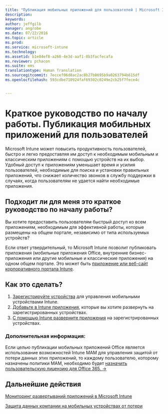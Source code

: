 ```yaml
---
title: "Публикация мобильных приложений для пользователей | Microsoft Intune"
description: 
keywords: 
author: jeffgilb
manager: angrobe
ms.date: 07/22/2016
ms.topic: article
ms.prod: 
ms.service: microsoft-intune
ms.technology: 
ms.assetid: b1e84ef8-a260-4e3d-aaf1-8b3facfecafa
ms.reviewer: pchacon
ms.suite: ems
translationtype: Human Translation
ms.sourcegitcommit: 7eccef06d8ac2ac8b27b8695b9a0263794b615df
ms.openlocfilehash: 593cdbe710924faf69302c0249e2cb25f7fece4c


---
```


# Краткое руководство по началу работы. Публикация мобильных приложений для пользователей
Microsoft Intune может повысить продуктивность пользователей, быстро и легко предоставляя им доступ к необходимым мобильным и классическим приложениям с помощью устройств на их выбор. Удобный доступ к приложениям уменьшает время и усилия пользователей, необходимые для поиска и установки правильных приложений, что снижает количество звонков в службу поддержки в случаях, когда пользователям не удается найти необходимые приложения.   

## Подходит ли для меня это краткое руководство по началу работы?
Вы хотите предоставить пользователям быстрый доступ ко всем приложениям, необходимым для эффективной работы, которые размещены на общем портале, независимо от типа используемых устройств?

Если ответ утвердительный, то Microsoft Intune позволит публиковать приложения (мобильные приложения Office, внутренние бизнес-приложения или другие мобильные и классические приложения) на одном общем портале. Это может быть [приложение или веб-сайт корпоративного портала Intune](/intune/enduser/company-portal-frequently-asked-questions).

## Как это сделать?
1.  [Зарегистрируйте устройства](/intune/deploy-use/enroll-devices-in-microsoft-intune) для управления мобильными устройствами Intune.
2.  [Добавьте в Intune приложения](/intune/deploy-use/add-apps-for-mobile-devices-in-microsoft-intune), которые вы хотите развернуть на зарегистрированных устройствах.
3.  [С помощью Intune разверните приложения](/intune/deploy-use/deploy-apps) на зарегистрированных устройствах.

### Дополнительная информация:
Если целью публикации мобильных приложений Office является использование возможностей Intune MAM для управления защитой от потери данных этих приложений, то каждому пользователю, которому назначены политики MAM, необходимо будет <a href="https://support.office.com/article/Assign-or-remove-licenses-for-Office-365-for-business-997596b5-4173-4627-b915-36abac6786dc" target="_blank"> назначить пользовательскую лицензию для Office 365. &rarr;</a>

## Дальнейшие действия
[Мониторинг развертываний приложений в Microsoft Intune](/intune/deploy-use/monitor-apps-in-microsoft-intune)

[Защита данных компании на мобильных устройствах от потери](/intune/deploy-use/protect-app-data-using-mobile-app-management-policies-with-microsoft-intune)



<!--HONumber=Jul16_HO4-->


